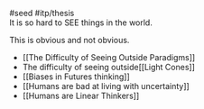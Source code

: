#seed #itp/thesis  
It is so hard to SEE things in the world.

This is obvious and not obvious.

- [[The Difficulty of Seeing Outside Paradigms]]
- The difficulty of seeing outside[[Light Cones]]
- [[Biases in Futures thinking]]
- [[Humans are bad at living with uncertainty]]
- [[Humans are Linear Thinkers]]
